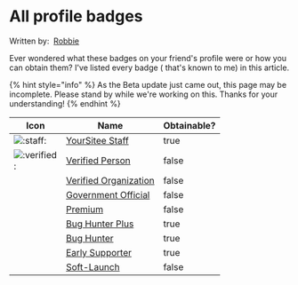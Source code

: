# All profile badges

Written by: <img src="../../.gitbook/assets/contributors/robskan (2).png" alt="" data-size="line"> [Robbie](../../contributors.md#robskan)

Ever wondered what these badges on your friend's profile were or how you can obtain them? I've listed every badge ( that's known to me) in this article.

{% hint style="info" %}
As the Beta update just came out, this page may be incomplete. Please stand by while we're working on this. Thanks for your understanding!
{% endhint %}

<table><thead><tr><th width="78">Icon</th><th>Name</th><th data-type="checkbox">Obtainable?</th></tr></thead><tbody><tr><td><img src="../../.gitbook/assets/faq/all-profile-badges/yoursiteeStaff.png" alt=":staff:" data-size="line"></td><td><a href="https://yoursitee.xd.hu/faq/all-profile-badges/yoursitee-staff">YourSitee Staff</a></td><td>true</td></tr><tr><td><img src="../../.gitbook/assets/faq/all-profile-badges/verified.png" alt=":verified:" data-size="line"></td><td><a href="https://yoursitee.xd.hu/faq/all-profile-badges/verified#verified-person">Verified Person</a></td><td>false</td></tr><tr><td><img src="../../.gitbook/assets/faq/all-profile-badges/verifiedOrg.png" alt="" data-size="line"></td><td><a href="https://yoursitee.xd.hu/faq/all-profile-badges/verified#verified-organization">Verified Organization</a></td><td>false</td></tr><tr><td><img src="../../.gitbook/assets/faq/all-profile-badges/governmentOfficial.png" alt="" data-size="line"></td><td><a href="https://yoursitee.xd.hu/faq/all-profile-badges/verified#government-official">Government Official</a></td><td>false</td></tr><tr><td><img src="../../.gitbook/assets/faq/all-profile-badges/premium.png" alt="" data-size="line"></td><td><a href="https://yoursitee.xd.hu/faq/all-profile-badges/premium">Premium</a></td><td>false</td></tr><tr><td><img src="../../.gitbook/assets/faq/all-profile-badges/bugHunterPlus.png" alt="" data-size="line"></td><td><a href="https://yoursitee.xd.hu/faq/all-profile-badges/bug-hunter#bug-hunter-plus">Bug Hunter Plus</a></td><td>true</td></tr><tr><td><img src="../../.gitbook/assets/faq/all-profile-badges/bugHunter.png" alt="" data-size="line"></td><td><a href="https://yoursitee.xd.hu/faq/all-profile-badges/bug-hunter#bug-hunter">Bug Hunter</a></td><td>true</td></tr><tr><td><img src="../../.gitbook/assets/faq/all-profile-badges/earlySupporter.png" alt="" data-size="line"></td><td><a href="https://yoursitee.xd.hu/faq/all-profile-badges/early-supporter">Early Supporter</a></td><td>true</td></tr><tr><td><img src="../../.gitbook/assets/faq/all-profile-badges/softLaunch.png" alt="" data-size="line"></td><td><a href="https://yoursitee.xd.hu/faq/all-profile-badges/soft-launch">Soft-Launch</a></td><td>false</td></tr></tbody></table>
